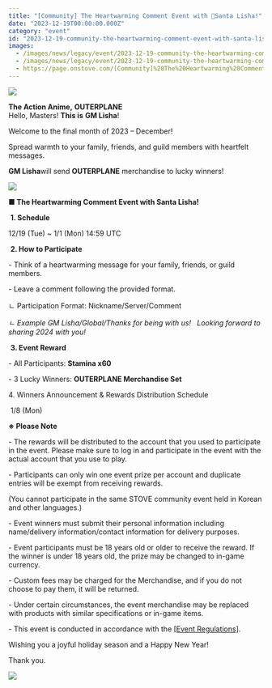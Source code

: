 ```yaml
---
title: "[Community] The Heartwarming Comment Event with 🎅Santa Lisha!"
date: "2023-12-19T00:00:00.000Z"
category: "event"
id: "2023-12-19-community-the-heartwarming-comment-event-with-santa-lisha"
images:
  - /images/news/legacy/event/2023-12-19-community-the-heartwarming-comment-event-with-santa-lisha/a6d40ffd62274a2c8244730b2c4f0c4c.webp
  - /images/news/legacy/event/2023-12-19-community-the-heartwarming-comment-event-with-santa-lisha/0225ec5df74642d2a2014ca6637b0dff.webp
  - https://page.onstove.com/[Community]%20The%20Heartwarming%20Comment%20Event%20with%20%F0%9F%8E%85Santa%20Lisha!_fichiers/09_%EA%B0%90%EC%82%AC.png
---
```


![](/images/news/legacy/event/2023-12-19-community-the-heartwarming-comment-event-with-santa-lisha/a6d40ffd62274a2c8244730b2c4f0c4c.webp)  

**The Action Anime,** **OUTERPLANE**  
Hello, Masters! **This is** **GM Lisha**!

Welcome to the final month of 2023 – December!

Spread warmth to your family, friends, and guild members with heartfelt messages.    

**GM Lisha**will send **OUTERPLANE** merchandise to lucky winners!

![](/images/news/legacy/event/2023-12-19-community-the-heartwarming-comment-event-with-santa-lisha/0225ec5df74642d2a2014ca6637b0dff.webp)  
  
**■ The Heartwarming Comment Event with Santa Lisha!**

 **1\. Schedule**

12/19 (Tue) ~ 1/1 (Mon) 14:59 UTC

 **2\. How to Participate** 

\- Think of a heartwarming message for your family, friends, or guild members.

\- Leave a comment following the provided format.

ㄴ Participation Format: Nickname/Server/Comment

*ㄴ Example GM Lisha/Global/Thanks for being with us!   Looking forward to sharing 2024 with you!*

 **3\. Event Reward**

\- All Participants: **Stamina x60**

\- 3 Lucky Winners: **OUTERPLANE Merchandise Set**

4\. Winners Announcement & Rewards Distribution Schedule

 1/8 (Mon)

**※ Please Note**

\- The rewards will be distributed to the account that you used to participate in the event. Please make sure to log in and participate in the event with the actual account that you use to play.

\- Participants can only win one event prize per account and duplicate entries will be exempt from receiving rewards.

(You cannot participate in the same STOVE community event held in Korean and other languages.)

\- Event winners must submit their personal information including name/delivery information/contact information for delivery purposes.

\- Event participants must be 18 years old or older to receive the reward. If the winner is under 18 years old, the prize may be changed to in-game currency.

\- Custom fees may be charged for the Merchandise, and if you do not choose to pay them, it will be returned.

\- Under certain circumstances, the event merchandise may be replaced with products with similar specifications or in-game items.

\- This event is conducted in accordance with the [\[Event Regulations\]](https://common.game.onstove.com/terms/index?gameType=MOBILE&termsType=8&langCode=en).

Wishing you a joyful holiday season and a Happy New Year!

Thank you.

![](https://page.onstove.com/[Community]%20The%20Heartwarming%20Comment%20Event%20with%20%F0%9F%8E%85Santa%20Lisha!_fichiers/09_%EA%B0%90%EC%82%AC.png)
